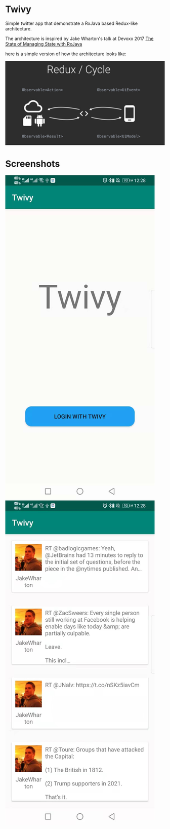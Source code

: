 # Twivy

Simple twitter app that demonstrate a RxJava based Redux-like architecture.

The architecture is inspired by Jake Wharton's talk at Devoxx 2017 [The State of Managing State with RxJava
](https://jakewharton.com/the-state-of-managing-state-with-rxjava/)

here is a simple version of how the architecture looks like:

![](./img/redux-arch.jpeg)

# Screenshots

![](./img/twivy_2.jpeg)
![](./img/twivy_1.jpeg)